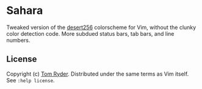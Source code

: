 Sahara
======

Tweaked version of the [desert256][1] colorscheme for Vim, without the clunky
color detection code. More subdued status bars, tab bars, and line numbers.

License
-------

Copyright (c) [Tom Ryder][2]. Distributed under the same terms as Vim itself.
See `:help license`.

[1]: http://www.vim.org/scripts/script.php?script_id=1243
[2]: https://sanctum.geek.nz/

